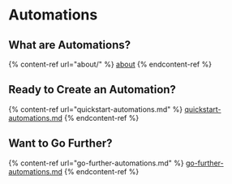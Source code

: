 # Automations

## What are Automations?

{% content-ref url="about/" %}
[about](about/)
{% endcontent-ref %}

## Ready to Create an Automation?

{% content-ref url="quickstart-automations.md" %}
[quickstart-automations.md](quickstart-automations.md)
{% endcontent-ref %}

## Want to Go Further?

{% content-ref url="go-further-automations.md" %}
[go-further-automations.md](go-further-automations.md)
{% endcontent-ref %}

